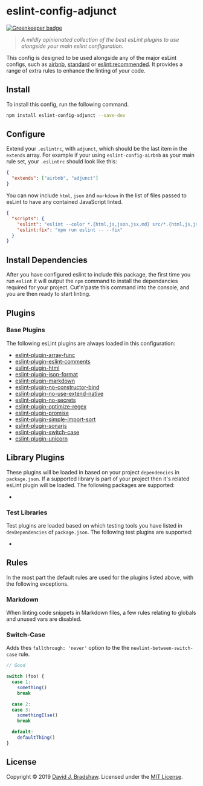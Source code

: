 # eslint-config-adjunct

[![Greenkeeper badge](https://badges.greenkeeper.io/davidjbradshaw/eslint-config-adjunct.svg)](https://greenkeeper.io/)

> _A mildly opinionated collection of the best *esLint plugins* to use alongside your main eslint configuration._

This config is designed to be used alongside any of the major esLint configs, such as [airbnb](https://github.com/airbnb/javascript), [standard](https://github.com/standard/eslint-config-standard) or [eslint:recommended](https://eslint.org/docs/rules/). It provides a range of extra rules to enhance the linting of your code.

## Install

To install this config, run the following command.

```sh
npm install eslint-config-adjunct --save-dev
```

## Configure

Extend your `.eslintrc`, with `adjunct`, which should be the last item in the `extends` array. For example if your using `eslint-config-airbnb` as your main rule set, your `.eslintrc` should look like this:

```json
{
  "extends": ["airbnb", "adjunct"]
}
```

You can now include `html`, `json` and `markdown` in the list of files passed to esLint to have any contained JavaScript linted.

```json
{
  "scripts": {
    "eslint": "eslint --color *.{html,js,json,jsx,md} src/*.{html,js,json,jsx,md}",
    "eslint:fix": "npm run eslint -- --fix"
  }
}
```

## Install Dependencies

After you have configured eslint to include this package, the first time you run `eslint` it will output the `npm` command to install the dependancies required for your project. Cut'n'paste this command into the console, and you are then ready to start linting.

## Plugins



### Base Plugins

The following esLint plugins are always loaded in this configuration:

- [eslint-plugin-array-func](https://github.com/freaktechnik/eslint-plugin-array-func)
- [eslint-plugin-eslint-comments](https://github.com/mysticatea/eslint-plugin-eslint-comments)
- [eslint-plugin-html](https://github.com/BenoitZugmeyer/eslint-plugin-html)
- [eslint-plugin-json-format](https://github.com/Bkucera/eslint-plugin-json-format)
- [eslint-plugin-markdown](https://github.com/eslint/eslint-plugin-markdown)
- [eslint-plugin-no-constructor-bind](https://github.com/markalfred/eslint-plugin-no-constructor-bind)
- [eslint-plugin-no-use-extend-native](https://github.com/dustinspecker/eslint-plugin-no-use-extend-native)
- [eslint-plugin-no-secrets](https://github.com/nickdeis/eslint-plugin-no-secrets)
- [eslint-plugin-optimize-regex](https://github.com/BrainMaestro/eslint-plugin-optimize-regex)
- [eslint-plugin-promise](https://github.com/xjamundx/eslint-plugin-promise)
- [eslint-plugin-simple-import-sort](https://github.com/lydell/eslint-plugin-simple-import-sort)
- [eslint-plugin-sonarjs](https://github.com/SonarSource/eslint-plugin-sonarjs)
- [eslint-plugin-switch-case](https://github.com/lukeapage/eslint-plugin-switch-case)
- [eslint-plugin-unicorn](https://github.com/sindresorhus/eslint-plugin-unicorn)

## Library Plugins

These plugins will be loaded in based on your project `dependencies` in `package.json`. If a supported library is part of your project then it's related esLint plugin will be loaded. The following packages are supported:

 -

### Test Libraries

Test plugins are loaded based on which testing tools you have listed in `devDependencies` of `package.json`. The following test plugins are supported:

 -

## Rules

In the most part the default rules are used for the plugins listed above, with the following exceptions.

### Markdown

When linting code snippets in Markdown files, a few rules relating to globals and unused vars are disabled.

### Switch-Case

Adds thes `fallthrough: 'never'` option to the the `newlint-between-switch-case` rule.

```js
// Good

switch (foo) {
  case 1:
    something()
    break

  case 2:
  case 3:
    somethingElse()
    break

  default:
    defaultThing()
}
```

## License

Copyright &copy; 2019 [David J. Bradshaw](https://github.com/davidjbradshaw).
Licensed under the [MIT License](LICENSE).
